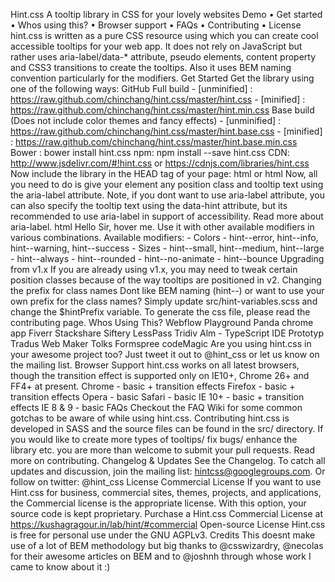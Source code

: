 Hint.css A tooltip library in CSS for your lovely websites Demo • Get started • Whos using this? • Browser support • FAQs • Contributing • License hint.css is written as a pure CSS resource using which you can create cool accessible tooltips for your web app. It does not rely on JavaScript but rather uses aria-label/data-* attribute, pseudo elements, content property and CSS3 transitions to create the tooltips. Also it uses BEM naming convention particularly for the modifiers. Get Started Get the library using one of the following ways: GitHub Full build - [unminified] : https://raw.github.com/chinchang/hint.css/master/hint.css - [minified] : https://raw.github.com/chinchang/hint.css/master/hint.min.css Base build (Does not include color themes and fancy effects) - [unminified] : https://raw.github.com/chinchang/hint.css/master/hint.base.css - [minified] : https://raw.github.com/chinchang/hint.css/master/hint.base.min.css Bower : bower install hint.css npm: npm install --save hint.css CDN: http://www.jsdelivr.com/#!hint.css or https://cdnjs.com/libraries/hint.css Now include the library in the HEAD tag of your page: html <link rel="stylesheet" href="hint.css"></link> or html <link rel="stylesheet" href="hint.min.css"></link> Now, all you need to do is give your element any position class and tooltip text using the aria-label attribute. Note, if you dont want to use aria-label attribute, you can also specify the tooltip text using the data-hint attribute, but its recommended to use aria-label in support of accessibility. Read more about aria-label. html Hello Sir, <span class="hint--bottom" aria-label="Thank you!">hover me.</span> Use it with other available modifiers in various combinations. Available modifiers: - Colors - hint--error, hint--info, hint--warning, hint--success - Sizes - hint--small, hint--medium, hint--large - hint--always - hint--rounded - hint--no-animate - hint--bounce Upgrading from v1.x If you are already using v1.x, you may need to tweak certain position classes because of the way tooltips are positioned in v2. Changing the prefix for class names Dont like BEM naming (hint--) or want to use your own prefix for the class names? Simply update src/hint-variables.scss and change the $hintPrefix variable. To generate the css file, please read the contributing page. Whos Using This? Webflow Playground Panda chrome app Fiverr Stackshare Siftery LessPass Tridiv Alm - TypeScript IDE Prototyp Tradus Web Maker Tolks Formspree codeMagic Are you using hint.css in your awesome project too? Just tweet it out to @hint_css or let us know on the mailing list. Browser Support hint.css works on all latest browsers, though the transition effect is supported only on IE10+, Chrome 26+ and FF4+ at present. Chrome - basic + transition effects Firefox - basic + transition effects Opera - basic Safari - basic IE 10+ - basic + transition effects IE 8 & 9 - basic FAQs Checkout the FAQ Wiki for some common gotchas to be aware of while using hint.css. Contributing hint.css is developed in SASS and the source files can be found in the src/ directory. If you would like to create more types of tooltips/ fix bugs/ enhance the library etc. you are more than welcome to submit your pull requests. Read more on contributing. Changelog & Updates See the Changelog. To catch all updates and discussion, join the mailing list: hintcss@googlegroups.com. Or follow on twitter: @hint_css License Commercial License If you want to use Hint.css for business, commercial sites, themes, projects, and applications, the Commercial license is the appropriate license. With this option, your source code is kept proprietary. Purchase a Hint.css Commercial License at https://kushagragour.in/lab/hint/#commercial Open-source License Hint.css is free for personal use under the GNU AGPLv3. Credits This doesnt make use of a lot of BEM methodology but big thanks to @csswizardry, @necolas for their awesome articles on BEM and to @joshnh through whose work I came to know about it :)